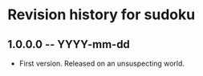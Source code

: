 # Revision history for sudoku

## 1.0.0.0 -- YYYY-mm-dd

* First version. Released on an unsuspecting world.
